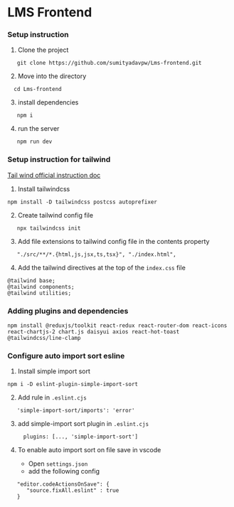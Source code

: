 # LMS Frontend

### Setup instruction

1. Clone the project

```
   git clone https://github.com/sumityadavpw/Lms-frontend.git
```

2. Move into the directory

```
  cd Lms-frontend
```

3. install dependencies

```
   npm i 
```

4. run the server

```
   npm run dev
```



### Setup instruction for tailwind

[Tail wind official instruction doc](https://tailwindcss.com/docs/installation)

1. Install tailwindcss

```
npm install -D tailwindcss postcss autoprefixer
```

2. Create tailwind config file

```
   npx tailwindcss init
```

3. Add file extensions to tailwind config file in the contents property
```
   "./src/**/*.{html,js,jsx,ts,tsx}", "./index.html",

```

4. Add the tailwind directives at the top of the `index.css` file

```
@tailwind base;
@tailwind components;
@tailwind utilities;
```

### Adding plugins and dependencies

```
npm install @reduxjs/toolkit react-redux react-router-dom react-icons react-chartjs-2 chart.js daisyui axios react-hot-toast @tailwindcss/line-clamp

```


### Configure auto import sort esline

1. Install simple import sort

```
npm i -D eslint-plugin-simple-import-sort
```

2. Add rule in `.eslint.cjs`

```
   'simple-import-sort/imports': 'error'
```

3. add simple-import sort plugin in `.eslint.cjs`

```
     plugins: [..., 'simple-import-sort']
```

4. To enable auto import sort on file save in vscode
 
    - Open `settings.json`
    - add the following config
```
   "editor.codeActionsOnSave": {
      "source.fixAll.eslint" : true
   }
```